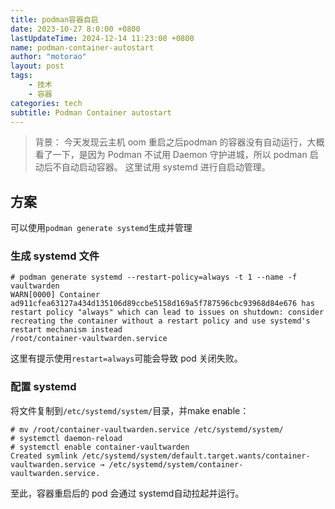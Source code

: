 ```yaml
---
title: podman容器自启
date: 2023-10-27 8:0:00 +0800
lastUpdateTime: 2024-12-14 11:23:00 +0800
name: podman-container-autostart
author: "motorao"
layout: post
tags: 
    - 技术
    - 容器
categories: tech
subtitle: Podman Container autostart
---
```

    
> 背景：
今天发现云主机 oom 重启之后podman 的容器没有自动运行，大概看了一下，是因为 Podman 不试用 Daemon 守护进城，所以 podman 启动后不自动启动容器。
这里试用 systemd 进行自启动管理。

## 方案

可以使用`podman generate systemd`生成并管理

### 生成 systemd 文件

```shell
# podman generate systemd --restart-policy=always -t 1 --name -f vaultwarden
WARN[0000] Container ad911cfea63127a434d135106d89ccbe5158d169a5f787596cbc93968d84e676 has restart policy "always" which can lead to issues on shutdown: consider recreating the container without a restart policy and use systemd's restart mechanism instead
/root/container-vaultwarden.service
```

这里有提示使用`restart=always`可能会导致 pod 关闭失败。

### 配置 systemd

将文件复制到`/etc/systemd/system/`目录，并make enable：

```shell
# mv /root/container-vaultwarden.service /etc/systemd/system/
# systemctl daemon-reload
# systemctl enable container-vaultwarden
Created symlink /etc/systemd/system/default.target.wants/container-vaultwarden.service → /etc/systemd/system/container-vaultwarden.service.
```

至此，容器重启后的 pod 会通过 systemd自动拉起并运行。
